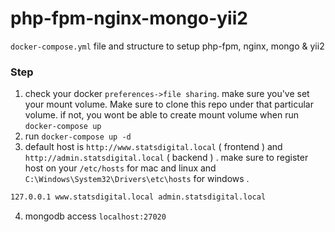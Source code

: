 # php-fpm-nginx-mongo-yii2
`docker-compose.yml` file and structure to setup php-fpm, nginx, mongo &amp; yii2 


### Step  
1. check your docker `preferences->file sharing`. make sure you've set your mount volume. Make sure to clone this repo under that particular volume. if not, you wont be able to create mount volume when run `docker-compose up`
2. run `docker-compose up -d`
3. default host is `http://www.statsdigital.local` ( frontend ) and `http://admin.statsdigital.local` ( backend ) . make sure to register host on your `/etc/hosts` for mac and linux and `C:\Windows\System32\Drivers\etc\hosts` for windows . 
```sh
127.0.0.1 www.statsdigital.local admin.statsdigital.local
```
4. mongodb access `localhost:27020`
